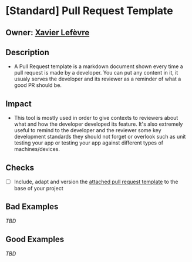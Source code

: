 # [Standard] Pull Request Template

## Owner: [Xavier Lefèvre](https://github.com/xavierlefevre)

## Description
- A Pull Request template is a markdown document shown every time a pull request is made by a developer. You can put any content in it, it usualy serves the developer and its reviewer as a reminder of what a good PR should be.

## Impact
- This tool is mostly used in order to give contexts to reviewers about what and how the developer developed its feature. It's also extremely useful to remind to the developer and the reviewer some key development standards they should not forget or overlook such as unit testing your app or testing your app against different types of machines/devices.

## Checks
- [ ] Include, adapt and version the [attached pull request template](/code-quality/pull_request_template.md) to the base of your project

## Bad Examples
*TBD*

## Good Examples
*TBD*
